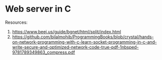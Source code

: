 # Web server in C

Resources:

1. https://www.beej.us/guide/bgnet/html/split/index.html
2. https://github.com/bilalmohib/ProgrammingBooks/blob/crystal/hands-on-network-programming-with-c-learn-socket-programming-in-c-and-write-secure-and-optimized-network-code-true-pdf-1nbsped-9781789349863_compress.pdf
